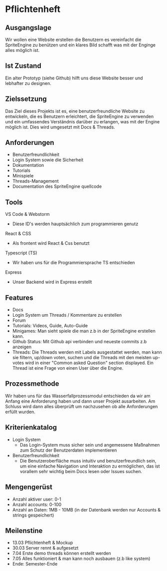 # Pflichtenheft 

## Ausgangslage
Wir wollen eine Website erstellen die Benutzern es vereinfacht die SpriteEngine zu benützen und ein klares Bild schafft was mit der Enginge alles möglich ist.

## Ist Zustand
Ein alter Prototyp (siehe Github) hilft uns diese Website besser und lebhafter zu designen. 

## Zielssetzung
Das Ziel dieses Projekts ist es, eine benutzerfreundliche Website zu entwickeln, die es Benutzern erleichtert, die SpriteEngine zu verwenden und ein umfassendes Verständnis darüber zu erlangen, was mit der Engine möglich ist. Dies wird umgesetzt mit Docs & Threads.

## Anforderungen
- Benutzerfreundlichkeit
- Login System sowie die Sicherheit
- Dokumentation
- Tutorials
- Minispiele
- Threads-Management
- Documentation des SpriteEngine quellcode

## Tools 
VS Code & Webstorm
- Diese ID's werden hauptsächlich zum programmieren genutz

React & CSS
- Als frontent wird React & Css benutzt

Typescript (TS)
- Wir haben uns für die Programmiersprache TS entschieden

Express
- Unser Backend wird in Express erstellt

## Features
- Docs
- Login System um Threads / Kommentare zu erstellen
- Forum
- Tutorials: Videos, Guide, Auto-Guide
- Minigames: Man sieht spiele die man z.b in der SpriteEngine erstellen kann. 
- Github Status: Mit Github api verbinden und neueste commits z.b anzeigen
- Threads: Die Threads werden mit Labels ausgestattet werden, man kann sie filtern, up/down voten, suchen und die Threads mit den meisten up-votes wird in einer "Common asked Question" section displayed. Ein Thread ist eine Frage von einen User über die Engine.

## Prozessmethode
Wir haben uns für das Wasserfallprozessmodul entschieden da wir am Anfang eine Anforderung haben und dann unser Projekt ausarbeiten. Am Schluss wird dann alles überprüft um nachzusehen ob alle Anforderungen erfüllt wurden.

## Kriterienkatalog
- Login System
    - Das Login-System muss sicher sein und angemessene Maßnahmen zum Schutz der Benutzerdaten implementieren
- Benutzerfreundlichkeit
    - Die Benutzeroberfläche muss intuitiv und benutzerfreundlich sein, um eine einfache Navigation und Interaktion zu ermöglichen, das ist vorallem sehr wichtig beim Docs lesen oder Issues suchen. 

## Mengengerüst
- Anzahl aktiver user: 0-1
- Anzahl accounts: 0-100
- Anzahl an Daten: 1MB - 10MB (in der Datenbank werden nur Accounts & strings gespeichert)

## Meilenstine
- 13.03 Pflichtenheft & Mockup
- 30.03 Server rennt & aufgesetzt 
- 7.04 Erste demo threads können erstellt werden
- 7.05 Alles funktioniert & man kann noch ausbauen (z.b like system)
- Ende: Semester-Ende